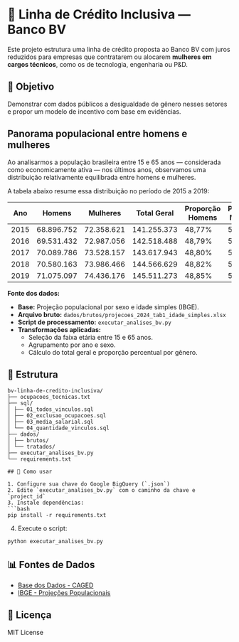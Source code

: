 # 💼 Linha de Crédito Inclusiva — Banco BV

Este projeto estrutura uma linha de crédito proposta ao Banco BV com juros reduzidos para empresas que contratarem ou alocarem **mulheres em cargos técnicos**, como os de tecnologia, engenharia ou P&D.

## 🎯 Objetivo

Demonstrar com dados públicos a desigualdade de gênero nesses setores e propor um modelo de incentivo com base em evidências.

## Panorama populacional entre homens e mulheres

Ao analisarmos a população brasileira entre 15 e 65 anos — considerada como economicamente ativa — nos últimos anos, observamos uma distribuição relativamente equilibrada entre homens e mulheres.

A tabela abaixo resume essa distribuição no período de 2015 a 2019:

| Ano  | Homens       | Mulheres     | Total Geral   | Proporção Homens | Proporção Mulheres |
|------|--------------|--------------|---------------|------------------|--------------------|
| 2015 | 68.896.752   | 72.358.621   | 141.255.373   | 48,77%           | 51,23%             |
| 2016 | 69.531.432   | 72.987.056   | 142.518.488   | 48,79%           | 51,21%             |
| 2017 | 70.089.786   | 73.528.157   | 143.617.943   | 48,80%           | 51,20%             |
| 2018 | 70.580.163   | 73.986.466   | 144.566.629   | 48,82%           | 51,18%             |
| 2019 | 71.075.097   | 74.436.176   | 145.511.273   | 48,85%           | 51,15%             |

**Fonte dos dados:**  
- **Base:** Projeção populacional por sexo e idade simples (IBGE).  
- **Arquivo bruto:** `dados/brutos/projecoes_2024_tab1_idade_simples.xlsx`  
- **Script de processamento:** `executar_analises_bv.py`  
- **Transformações aplicadas:**
  - Seleção da faixa etária entre 15 e 65 anos.
  - Agrupamento por ano e sexo.
  - Cálculo do total geral e proporção percentual por gênero.


## 📁 Estrutura

```
bv-linha-de-credito-inclusiva/
├── ocupacoes_tecnicas.txt
├── sql/
│ ├── 01_todos_vinculos.sql
│ ├── 02_exclusao_ocupacoes.sql
│ ├── 03_media_salarial.sql
│ └── 04_quantidade_vinculos.sql
├── dados/
│ ├── brutos/
│ └── tratados/
├── executar_analises_bv.py
└── requirements.txt

## 🚀 Como usar

1. Configure sua chave do Google BigQuery (`.json`)
2. Edite `executar_analises_bv.py` com o caminho da chave e `project_id`
3. Instale dependências:
```bash
pip install -r requirements.txt
```
4. Execute o script:
```bash
python executar_analises_bv.py
```

## 📊 Fontes de Dados

- [Base dos Dados - CAGED](https://basedosdados.org)
- [IBGE - Projeções Populacionais](https://www.ibge.gov.br)

## 📄 Licença

MIT License
